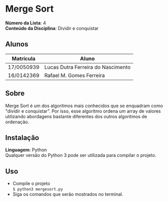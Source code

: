 # Merge Sort

**Número da Lista**: 4<br>
**Conteúdo da Disciplina**: Dividir e conquistar<br>

## Alunos
| Matrícula  | Aluno                              |
| ---------- | ---------------------------------- |
| 17/0050939 | Lucas Dutra Ferreira do Nascimento |
| 16/0142369 | Rafael M. Gomes Ferreira           |

## Sobre 
Merge Sort é um dos algoritmos mais conhecidos que se enquadram como "dividir e conquistar". Por isso, esse algoritmo ordena um array de valores utilizando abordagens bastante diferentes dos outros algoritmos de ordenação.

## Instalação 
**Linguagem**: Python<br>
Qualquer versão do Python 3 pode ser utilizada para compilar o projeto.

## Uso 
* Compile o projeto  
``` $ python3 mergesort.py ```
* Siga os comandos que serão mostrados no terminal.




